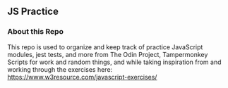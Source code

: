 ## JS Practice

### About this Repo

This repo is used to organize and keep track of practice JavaScript modules, jest tests, and more from The Odin Project, Tampermonkey Scripts for work and random things, and while taking inspiration from and working through the exercises here: https://www.w3resource.com/javascript-exercises/





